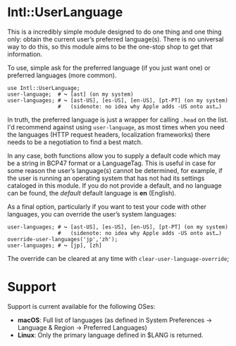 # Intl::UserLanguage

This is a incredibly simple module designed to do one thing and one thing only:
obtain the current user’s preferred language(s).  There is no universal way to
do this, so this module aims to be the one-stop shop to get that information.

To use, simple ask for the preferred language (if you just want one) or
preferred languages (more common).

    use Intl::UserLanguage;
    user-language;  # ↪︎ [ast] (on my system)
    user-languages; # ↪︎ [ast-US], [es-US], [en-US], [pt-PT] (on my system)
                    #   (sidenote: no idea why Apple adds -US onto ast…)

In truth, the preferred language is just a wrapper for calling `.head` on the
list.  I'd recommend against using `user-language`, as most times when you
need the languages (HTTP request headers, localization frameworks) there needs
to be a negotiation to find a best match.

In any case, both functions allow you to supply a default code which may be a
string in BCP47 format or a LanguageTag.  This is useful in case for some reason
the user’s language(s) cannot be determined, for example, if the user is
running an operating system that has not had its settings cataloged in this
module.  If you do not provide a default, and no language can be found, the
*default* default language is **en** (English).

As a final option, particularly if you want to test your code with other
languages, you can override the user’s system languages:

    user-languages; # ↪︎ [ast-US], [es-US], [en-US], [pt-PT] (on my system)
                    #   (sidenote: no idea why Apple adds -US onto ast…)
    override-user-languages('jp','zh');
    user-languages; # ↪︎ [jp], [zh]

The override can be cleared at any time with `clear-user-language-override`;

# Support

Support is current available for the following OSes:

  - **macOS**: Full list of languages (as defined in System Preferences → Language & Region → Preferred Languages)
  - **Linux**: Only the primary language defined in $LANG is returned.  
